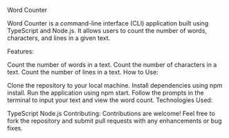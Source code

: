 Word Counter

Word Counter is a command-line interface (CLI) application built using TypeScript and Node.js. It allows users to count the number of words, characters, and lines in a given text.

Features:

Count the number of words in a text.
Count the number of characters in a text.
Count the number of lines in a text.
How to Use:

Clone the repository to your local machine.
Install dependencies using npm install.
Run the application using npm start.
Follow the prompts in the terminal to input your text and view the word count.
Technologies Used:

TypeScript
Node.js
Contributing:
Contributions are welcome! Feel free to fork the repository and submit pull requests with any enhancements or bug fixes.
